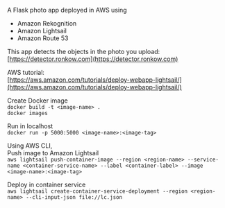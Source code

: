 A Flask photo app deployed in AWS using
- Amazon Rekognition
- Amazon Lightsail
- Amazon Route 53

This app detects the objects in the photo you upload: 
[https://detector.ronkow.com](https://detector.ronkow.com) 

AWS tutorial:  
[https://aws.amazon.com/tutorials/deploy-webapp-lightsail/](https://aws.amazon.com/tutorials/deploy-webapp-lightsail/) 

Create Docker image    
`docker build -t <image-name> .`  
`docker images`

Run in localhost     
`docker run -p 5000:5000 <image-name>:<image-tag>  `

Using AWS CLI,    
Push image to Amazon Lightsail    
`aws lightsail push-container-image --region <region-name> --service-name <container-service-name> --label <container-label> --image <image-name>:<image-tag>`

Deploy in container service  
`aws lightsail create-container-service-deployment --region <region-name> --cli-input-json file://lc.json`
